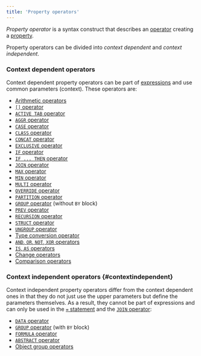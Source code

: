 ```yaml
---
title: 'Property operators'
---
```


*Property operator* is a syntax construct that describes an [operator](Property_operators_paradigm.md) creating a [property](Properties.md). 

Property operators can be divided into *context dependent* and *context independent*.

### Context dependent operators

Context dependent property operators can be part of [expressions](Expression.md) and use common parameters (context). These operators are:

-   [Arithmetic operators](Arithmetic_operators.md)
-   [`[]` operator](Brackets_operator.md)
-   [`ACTIVE TAB` operator](ACTIVE_TAB_operator.md)
-   [`AGGR` operator](AGGR_operator.md)
-   [`CASE` operator](CASE_operator.md)
-   [`CLASS` operator](CLASS_operator.md)
-   [`CONCAT` operator](CONCAT_operator.md)
-   [`EXCLUSIVE` operator](EXCLUSIVE_operator.md)
-   [`IF` operator](IF_operator.md)
-   [`IF ... THEN` operator](IF_..._THEN_operator.md)
-   [`JOIN` operator](JOIN_operator.md)
-   [`MAX` operator](MAX_operator.md)
-   [`MIN` operator](MIN_operator.md)
-   [`MULTI` operator](MULTI_operator.md)
-   [`OVERRIDE` operator](OVERRIDE_operator.md)
-   [`PARTITION` operator](PARTITION_operator.md)
-   [`GROUP` operator](GROUP_operator.md) (without `BY` block)
-   [`PREV` operator](PREV_operator.md)
-   [`RECURSION` operator](RECURSION_operator.md)
-   [`STRUCT` operator](STRUCT_operator.md)
-   [`UNGROUP` operator](UNGROUP_operator.md)
-   [Type conversion operator](Type_conversion_operator.md)
-   [`AND`, `OR`, `NOT`, `XOR` operators](AND_OR_NOT_XOR_operators.md)
-   [`IS`, `AS` operators](IS_AS_operators.md)
-   [Change operators](Change_operators.md)
-   [Comparison operators](Comparison_operators.md)

### Context independent operators {#contextindependent}

Context independent property operators differ from the context dependent ones in that they do not just use the upper parameters but define the parameters themselves. As a result, they cannot be part of expressions and can only be used in the [`=` statement](=_statement.md) and the [`JOIN` operator](JOIN_operator.md): 

-   [`DATA` operator](DATA_operator.md)
-   [`GROUP` operator](GROUP_operator.md) (with `BY` block)
-   [`FORMULA` operator](FORMULA_operator.md)
-   [`ABSTRACT` operator](ABSTRACT_operator.md)
-   [Object group operators](Object_group_operator.md)
